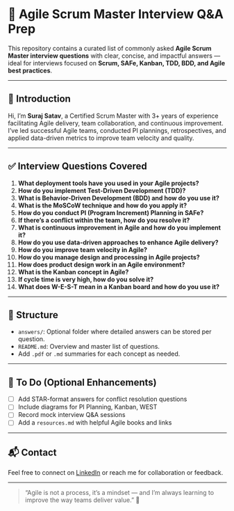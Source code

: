 # 🧠 Agile Scrum Master Interview Q\&A Prep

This repository contains a curated list of commonly asked **Agile Scrum Master interview questions** with clear, concise, and impactful answers — ideal for interviews focused on **Scrum, SAFe, Kanban, TDD, BDD, and Agile best practices**.

---

## 👋 Introduction

Hi, I’m **Suraj Satav**, a Certified Scrum Master with 3+ years of experience facilitating Agile delivery, team collaboration, and continuous improvement. I’ve led successful Agile teams, conducted PI plannings, retrospectives, and applied data-driven metrics to improve team velocity and quality.

---

## ✅ Interview Questions Covered

1. **What deployment tools have you used in your Agile projects?**
2. **How do you implement Test-Driven Development (TDD)?**
3. **What is Behavior-Driven Development (BDD) and how do you use it?**
4. **What is the MoSCoW technique and how do you apply it?**
5. **How do you conduct PI (Program Increment) Planning in SAFe?**
6. **If there’s a conflict within the team, how do you resolve it?**
7. **What is continuous improvement in Agile and how do you implement it?**
8. **How do you use data-driven approaches to enhance Agile delivery?**
9. **How do you improve team velocity in Agile?**
10. **How do you manage design and processing in Agile projects?**
11. **How does product design work in an Agile environment?**
12. **What is the Kanban concept in Agile?**
13. **If cycle time is very high, how do you solve it?**
14. **What does W-E-S-T mean in a Kanban board and how do you use it?**

---

## 📂 Structure

* `answers/`: Optional folder where detailed answers can be stored per question.
* `README.md`: Overview and master list of questions.
* Add `.pdf` or `.md` summaries for each concept as needed.

---

## 🔄 To Do (Optional Enhancements)

* [ ] Add STAR-format answers for conflict resolution questions
* [ ] Include diagrams for PI Planning, Kanban, WEST
* [ ] Record mock interview Q\&A sessions
* [ ] Add a `resources.md` with helpful Agile books and links

---

## 📬 Contact

Feel free to connect on [LinkedIn](https://www.linkedin.com/in/surajsatav) or reach me for collaboration or feedback.

---

> “Agile is not a process, it’s a mindset — and I’m always learning to improve the way teams deliver value.” 🚀
